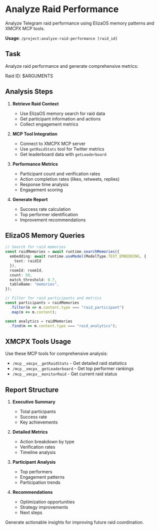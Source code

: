 # Analyze Raid Performance

Analyze Telegram raid performance using ElizaOS memory patterns and XMCPX MCP tools.

**Usage**: `/project:analyze-raid-performance [raid_id]`

## Task

Analyze raid performance and generate comprehensive metrics:

Raid ID: $ARGUMENTS

## Analysis Steps

1. **Retrieve Raid Context**
   - Use ElizaOS memory search for raid data
   - Get participant information and actions
   - Collect engagement metrics

2. **MCP Tool Integration**
   - Connect to XMCPX MCP server
   - Use `getRaidStats` tool for Twitter metrics
   - Get leaderboard data with `getLeaderboard`

3. **Performance Metrics**
   - Participant count and verification rates
   - Action completion rates (likes, retweets, replies)
   - Response time analysis
   - Engagement scoring

4. **Generate Report**
   - Success rate calculation
   - Top performer identification
   - Improvement recommendations

## ElizaOS Memory Queries

```typescript
// Search for raid memories
const raidMemories = await runtime.searchMemories({
  embedding: await runtime.useModel(ModelType.TEXT_EMBEDDING, {
    text: raidId
  }),
  roomId: roomId,
  count: 50,
  match_threshold: 0.7,
  tableName: "memories",
});

// Filter for raid participants and metrics
const participants = raidMemories
  .filter(m => m.content.type === "raid_participant")
  .map(m => m.content);

const analytics = raidMemories
  .find(m => m.content.type === "raid_analytics");
```

## XMCPX Tools Usage

Use these MCP tools for comprehensive analysis:
- `/mcp__xmcpx__getRaidStats` - Get detailed raid statistics
- `/mcp__xmcpx__getLeaderboard` - Get top performer rankings
- `/mcp__xmcpx__monitorRaid` - Get current raid status

## Report Structure

1. **Executive Summary**
   - Total participants
   - Success rate
   - Key achievements

2. **Detailed Metrics**
   - Action breakdown by type
   - Verification rates
   - Timeline analysis

3. **Participant Analysis**
   - Top performers
   - Engagement patterns
   - Participation trends

4. **Recommendations**
   - Optimization opportunities
   - Strategy improvements
   - Next steps

Generate actionable insights for improving future raid coordination.